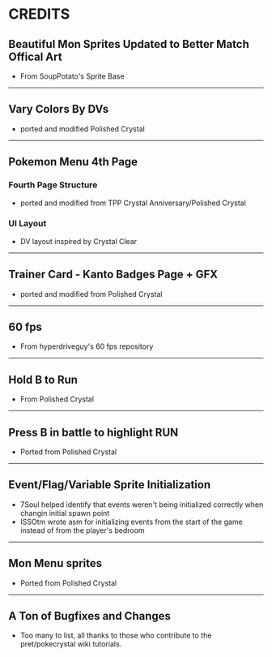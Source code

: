 # CREDITS

## Beautiful Mon Sprites Updated to Better Match Offical Art

- From SoupPotato's Sprite Base

---

## Vary Colors By DVs

- ported and modified Polished Crystal

---

## Pokemon Menu 4th Page

### Fourth Page Structure

- ported and modified from TPP Crystal Anniversary/Polished Crystal

### UI Layout

- DV layout inspired by Crystal Clear

---

## Trainer Card - Kanto Badges Page + GFX

- ported and modified from Polished Crystal

---

## 60 fps

- From hyperdriveguy's 60 fps repository

---

## Hold B to Run

- From Polished Crystal

---

## Press B in battle to highlight RUN

- Ported from Polished Crystal

---

## Event/Flag/Variable Sprite Initialization

- 7Soul helped identify that events weren't being initialized correctly when changin initial spawn point
- ISSOtm wrote asm for initializing events from the start of the game instead of from the player's bedroom

---

## Mon Menu sprites

- Ported from Polished Crystal

---

## A Ton of Bugfixes and Changes

- Too many to list, all thanks to those who contribute to the pret/pokecrystal wiki tutorials.
